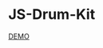 ﻿# JS-Drum-Kit
[DEMO](https://chihtsunglu.github.io/JS-DrumKit/start.html?fbclid=IwAR04pEcpls67X0TWhpaEqC3CCB7bohkBRAfHwwhzQLAYp4Vyr3pA7P-gjGc)
